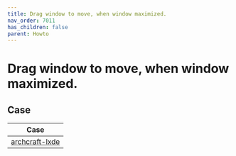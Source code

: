```yaml
---
title: Drag window to move, when window maximized.
nav_order: 7011
has_children: false
parent: Howto
---
```



# Drag window to move, when window maximized.



## Case

| Case |
| --- |
| [archcraft-lxde](https://github.com/samwhelp/archcraft-adjustment/tree/main/sample/mousebind-adjustment/archcraft-lxde/2022-10-10/drag_window_to_move_when_window_maximized) |
